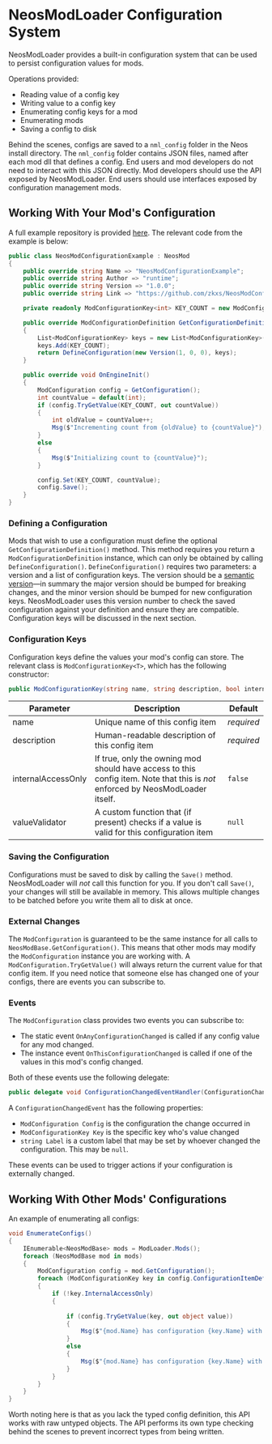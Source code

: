 # NeosModLoader Configuration System

NeosModLoader provides a built-in configuration system that can be used to persist configuration values for mods.

Operations provided:
- Reading value of a config key
- Writing value to a config key
- Enumerating config keys for a mod
- Enumerating mods
- Saving a config to disk

Behind the scenes, configs are saved to a `nml_config` folder in the Neos install directory. The `nml_config` folder contains JSON files, named after each mod dll that defines a config. End users and mod developers do not need to interact with this JSON directly. Mod developers should use the API exposed by NeosModLoader. End users should use interfaces exposed by configuration management mods.

## Working With Your Mod's Configuration

A full example repository is provided [here](https://github.com/zkxs/NeosModConfigurationExample). The relevant code from the example is below:

```csharp
public class NeosModConfigurationExample : NeosMod
{
    public override string Name => "NeosModConfigurationExample";
    public override string Author => "runtime";
    public override string Version => "1.0.0";
    public override string Link => "https://github.com/zkxs/NeosModConfigurationExample";

    private readonly ModConfigurationKey<int> KEY_COUNT = new ModConfigurationKey<int>("count", "Example counter", internalAccessOnly: true);

    public override ModConfigurationDefinition GetConfigurationDefinition()
    {
        List<ModConfigurationKey> keys = new List<ModConfigurationKey>();
        keys.Add(KEY_COUNT);
        return DefineConfiguration(new Version(1, 0, 0), keys);
    }

    public override void OnEngineInit()
    {
        ModConfiguration config = GetConfiguration();
        int countValue = default(int);
        if (config.TryGetValue(KEY_COUNT, out countValue))
        {
            int oldValue = countValue++;
            Msg($"Incrementing count from {oldValue} to {countValue}");
        }
        else
        {
            Msg($"Initializing count to {countValue}");
        }

        config.Set(KEY_COUNT, countValue);
        config.Save();
    }
}
```

### Defining a Configuration
Mods that wish to use a configuration must define the optional `GetConfigurationDefinition()` method. This method requires you return a `ModConfigurationDefinition` instance, which can only be obtained by calling `DefineConfiguration()`. `DefineConfiguration()` requires two parameters: a version and a list of configuration keys. The version should be a [semantic version](https://semver.org/)—in summary the major version should be bumped for breaking changes, and the minor version should be bumped for new configuration keys. NeosModLoader uses this version number to check the saved configuration against your definition and ensure they are compatible. Configuration keys will be discussed in the next section.

### Configuration Keys
Configuration keys define the values your mod's config can store. The relevant class is `ModConfigurationKey<T>`, which has the following constructor:
```csharp
public ModConfigurationKey(string name, string description, bool internalAccessOnly = false, Predicate<T> valueValidator = null)
```
|Parameter | Description | Default |
| -------- | ----------- | ------- |
| name | Unique name of this config item | *required* |
| description | Human-readable description of this config item | *required* |
| internalAccessOnly | If true, only the owning mod should have access to this config item. Note that this is *not* enforced by NeosModLoader itself. | `false` |
| valueValidator | A custom function that (if present) checks if a value is valid for this configuration item | `null` |

### Saving the Configuration
Configurations must be saved to disk by calling the `Save()` method. NeosModLoader will *not* call this function for you. If you don't call `Save()`, your changes will still be available in memory. This allows multiple changes to be batched before you write them all to disk at once.

### External Changes
The `ModConfiguration` is guaranteed to be the same instance for all calls to `NeosModBase.GetConfiguration()`. This means that other mods may modify the `ModConfiguration` instance you are working with. A `ModConfiguration.TryGetValue()` will always return the current value for that config item. If you need notice that someone else has changed one of your configs, there are events you can subscribe to.

### Events
The `ModConfiguration` class provides two events you can subscribe to:
- The static event `OnAnyConfigurationChanged` is called if any config value for any mod changed.
- The instance event `OnThisConfigurationChanged` is called if one of the values in this mod's config changed.

Both of these events use the following delegate:
```csharp
public delegate void ConfigurationChangedEventHandler(ConfigurationChangedEvent configurationChangedEvent);
```
A `ConfigurationChangedEvent` has the following properties:
- `ModConfiguration Config` is the configuration the change occurred in
- `ModConfigurationKey Key` is the specific key who's value changed
- `string Label` is a custom label that may be set by whoever changed the configuration. This may be `null`.

These events can be used to trigger actions if your configuration is externally changed.

## Working With Other Mods' Configurations
An example of enumerating all configs:
```csharp
void EnumerateConfigs()
{
    IEnumerable<NeosModBase> mods = ModLoader.Mods();
    foreach (NeosModBase mod in mods)
    {
        ModConfiguration config = mod.GetConfiguration();
        foreach (ModConfigurationKey key in config.ConfigurationItemDefinitions)
        {
            if (!key.InternalAccessOnly)
            {
                
                if (config.TryGetValue(key, out object value))
                {
                    Msg($"{mod.Name} has configuration {key.Name} with type {key.ValueType()} and value {value}");
                }
                else
                {
                    Msg($"{mod.Name} has configuration {key.Name} with type {key.ValueType()} and no value");
                }
            }
        }
    }
}
```
Worth noting here is that as you lack the typed config definition, this API works with raw untyped objects. The API performs its own type checking behind the scenes to prevent incorrect types from being written.
